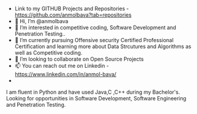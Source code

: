 - Link to my GITHUB Projects and Repositories - https://github.com/anmolbava?tab=repositories
- 👋 Hi, I’m @anmolbava
- 👀 I’m interested in competitive coding, Software Development and Penetration Testing..
- 🌱 I’m currently pursuing Offensive security Certified Professional Certification and learning more about Data Strcutures and Algorithms as well as Competitive coding.
- 💞️ I’m looking to collaborate on Open Source Projects
- 📫 You can reach out me on Linkedin - https://www.linkedin.com/in/anmol-bava/
-


I am fluent in Python and have used Java,C ,C++ during my Bachelor's.
Looking for opportunities in Software Development, Software Engineering and Penetration Testing.
 
